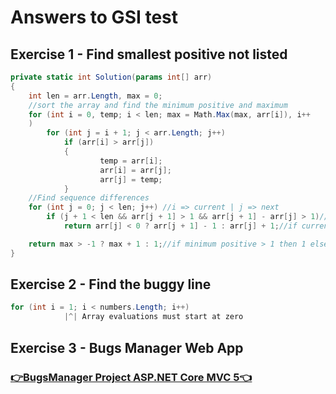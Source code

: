 # Answers to GSI test

## Exercise 1 - Find smallest positive not listed
```csharp
private static int Solution(params int[] arr)
{
	int len = arr.Length, max = 0;
	//sort the array and find the minimum positive and maximum
	for (int i = 0, temp; i < len; max = Math.Max(max, arr[i]), i++
	)
		for (int j = i + 1; j < arr.Length; j++)
			if (arr[i] > arr[j])
			{
					temp = arr[i];
					arr[i] = arr[j];
					arr[j] = temp;
			}
	//Find sequence differences
	for (int j = 0; j < len; j++) //i => current | j => next					  
		if (j + 1 < len && arr[j + 1] > 1 && arr[j + 1] - arr[j] > 1)//if next is positive and next - current > 1
			return arr[j] < 0 ? arr[j + 1] - 1 : arr[j] + 1;//if current is negative then next - 1, else current + 1

	return max > -1 ? max + 1 : 1;//if minimum positive > 1 then 1 else if max is not negative then max + 1 else 1 
}
```

## Exercise 2 - Find the buggy line

```csharp
for (int i = 1; i < numbers.Length; i++)
            |^| Array evaluations must start at zero
```

## Exercise 3 - Bugs Manager Web App

### [👉BugsManager Project ASP.NET Core MVC 5👈](https://github.com/pedro-gilmora/Answers/tree/master/BugsManager)

